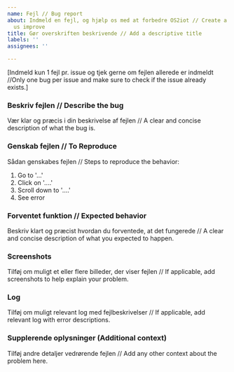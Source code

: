 ```yaml
---
name: Fejl // Bug report
about: Indmeld en fejl, og hjælp os med at forbedre OS2iot // Create a report to help
  us improve
title: Gør overskriften beskrivende // Add a descriptive title
labels: ''
assignees: ''

---
```


[Indmeld kun 1 fejl pr. issue og tjek gerne om fejlen allerede er indmeldt //Only one bug per issue and make sure to check if the issue already exists.]

### Beskriv fejlen // Describe the bug
Vær klar og præcis i din beskrivelse af fejlen // A clear and concise description of what the bug is.

### Genskab fejlen // To Reproduce
Sådan genskabes fejlen // Steps to reproduce the behavior:
1. Go to '...'
2. Click on '....'
3. Scroll down to '....'
4. See error

### Forventet funktion // Expected behavior
Beskriv klart og præcist hvordan du forventede, at det fungerede // A clear and concise description of what you expected to happen.

### Screenshots
Tilføj om muligt et eller flere billeder, der viser fejlen // If applicable, add screenshots to help explain your problem.

### Log
Tilføj om muligt relevant log med fejlbeskrivelser // If applicable, add relevant log with error descriptions.

### Supplerende oplysninger (Additional context)
Tilføj andre detaljer vedrørende fejlen // Add any other context about the problem here.
